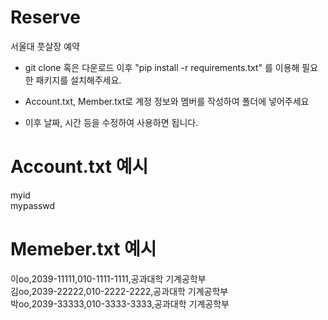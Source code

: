 # Reserve

서울대 풋살장 예약

* git clone 혹은 다운로드 이후 
"pip install -r requirements.txt"
를 이용해 필요한 패키지를 설치해주세요.  

* Account.txt, Member.txt로 계정 정보와 멤버를 작성하여 폴더에 넣어주세요

* 이후 날짜, 시간 등을 수정하여 사용하면 됩니다.

# Account.txt 예시  
myid  
mypasswd  

# Memeber.txt 예시  
이oo,2039-11111,010-1111-1111,공과대학 기계공학부  
김oo,2039-22222,010-2222-2222,공과대학 기계공학부  
박oo,2039-33333,010-3333-3333,공과대학 기계공학부  
